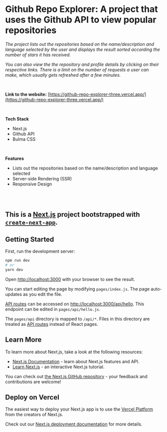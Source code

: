 # Github Repo Explorer: A project that uses the Github API to view popular repositories

_The project lists out the repositories based on the name/description and language selected by the user and displays the result sorted according the number of stars it has received._

_You can also view the the repository and profile details by clicking on their respective links.
There is a limit on the number of requests a user can make, which usually gets refreshed after a few minutes._

<br/>

**Link to the website:** [https://github-repo-explorer-three.vercel.app/](https://github-repo-explorer-three.vercel.app/)

<br/>

**Tech Stack**
* Next.js
* Github API
* Bulma CSS

<br/>

**Features**
* Lists out the repositories based on the name/description and language selected
* Server-side Rendering (SSR)
* Responsive Design


<br/>
<br/>

## This is a [Next.js](https://nextjs.org/) project bootstrapped with [`create-next-app`](https://github.com/vercel/next.js/tree/canary/packages/create-next-app).

## Getting Started

First, run the development server:

```bash
npm run dev
# or
yarn dev
```

Open [http://localhost:3000](http://localhost:3000) with your browser to see the result.

You can start editing the page by modifying `pages/index.js`. The page auto-updates as you edit the file.

[API routes](https://nextjs.org/docs/api-routes/introduction) can be accessed on [http://localhost:3000/api/hello](http://localhost:3000/api/hello). This endpoint can be edited in `pages/api/hello.js`.

The `pages/api` directory is mapped to `/api/*`. Files in this directory are treated as [API routes](https://nextjs.org/docs/api-routes/introduction) instead of React pages.

## Learn More

To learn more about Next.js, take a look at the following resources:

- [Next.js Documentation](https://nextjs.org/docs) - learn about Next.js features and API.
- [Learn Next.js](https://nextjs.org/learn) - an interactive Next.js tutorial.

You can check out [the Next.js GitHub repository](https://github.com/vercel/next.js/) - your feedback and contributions are welcome!

## Deploy on Vercel

The easiest way to deploy your Next.js app is to use the [Vercel Platform](https://vercel.com/new?utm_medium=default-template&filter=next.js&utm_source=create-next-app&utm_campaign=create-next-app-readme) from the creators of Next.js.

Check out our [Next.js deployment documentation](https://nextjs.org/docs/deployment) for more details.

